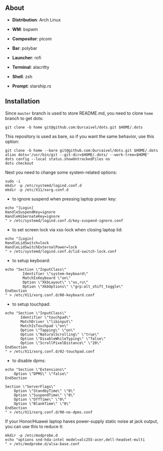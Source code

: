 ## About

- **Distribution**: Arch Linux

- **WM**: bspwm

- **Compositor**: picom

- **Bar**: polybar

- **Launcher**: rofi

- **Terminal**: alacritty

- **Shell**: zsh

- **Prompt**: starship.rs

## Installation

Since `master` branch is used to store README.md, you need to clone `home` branch to get dots:
```
git clone -b home git@github.com:Qurcaivel/dots.git $HOME/.dots
```
This repository is used as bare, so if you want the same behavior, use this option:
```
git clone -b home --bare git@github.com:Qurcaivel/dots.git $HOME/.dots
alias dots='/usr/bin/git --git-dir=$HOME/.dots/ --work-tree=$HOME'
dots config --local status.showUntrackedFiles no
dots checkout
```
Next you need to change some system-related options:
```
sudo -i
mkdir -p /etc/systemd/logind.conf.d
mkdir -p /etc/X11/xorg.conf.d
```
- to ignore suspend when pressing laptop power key:
```
echo "[Login]
HandleSuspendKey=ignore
HandleHibernateKey=ignore
" > /etc/systemd/logind.conf.d/key-suspend-ignore.conf
```
- to set screen lock via xss-lock when closing laptop lid:
```
echo "[Login]
HandleLidSwitch=lock
HandleLidSwitchExternalPower=lock
" > /etc/systemd/logind.conf.d/lid-switch-lock.conf
```
- to setup keyboard:
```
echo "Section \"InputClass\"
        Identifier \"system-keyboard\"
        MatchIsKeyboard \"on\"
        Option \"XkbLayout\" \"us,ru\"
        Option \"XkbOptions\" \"grp:alt_shift_toggle\"
EndSection
" > /etc/X11/xorg.conf.d/00-keyboard.conf
```
- to setup touchpad:
```
echo "Section \"InputClass\"
       Identifier \"touchpad\"
       MatchDriver \"libinput\"
       MatchIsTouchpad \"on\"
       Option \"Tapping\" \"on\"
       Option \"NaturalScrolling\" \"true\"
       Option \"DisableWhileTyping\" \"false\"
       Option \"ScrollPixelDistance\" \"20\"
EndSection
" > /etc/X11/xorg.conf.d/02-touchpad.conf
```
- to disable dpms:
```
echo "Section \"Extensions\"
    Option \"DPMS\" \"false\"
EndSection

Section \"ServerFlags\"
    Option \"StandbyTime\" \"0\"
    Option \"SuspendTime\" \"0\"
    Option \"OffTime\" \"0\"
    Option \"BlankTime\" \"0\"
EndSection
" > /etc/X11/xorg.conf.d/90-no-dpms.conf
```

If your Honor/Huawei laptop haves power-supply static noise at jack output, you can use this to reduce it:
```
mkdir -p /etc/modprobe.d
echo "options snd-hda-intel model=alc255-acer,dell-headset-multi
" > /etc/modprobe.d/alsa-base.conf
```
